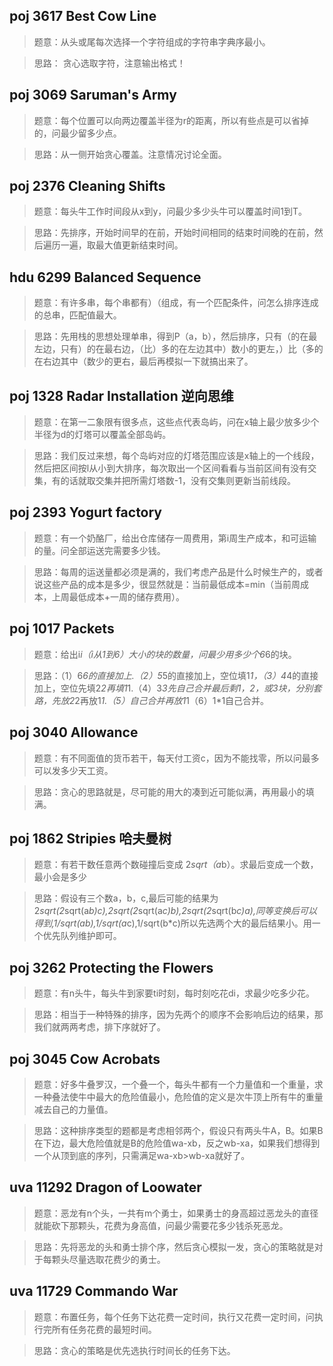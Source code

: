 ## poj 3617 Best Cow Line
>题意：从头或尾每次选择一个字符组成的字符串字典序最小。

>思路： 贪心选取字符，注意输出格式！

## poj 3069 Saruman's Army
>题意：每个位置可以向两边覆盖半径为r的距离，所以有些点是可以省掉的，问最少留多少点。

>思路：从一侧开始贪心覆盖。注意情况讨论全面。

## poj 2376 Cleaning Shifts 
>题意：每头牛工作时间段从x到y，问最少多少头牛可以覆盖时间1到T。

>思路：先排序，开始时间早的在前，开始时间相同的结束时间晚的在前，然后遍历一遍，取最大值更新结束时间。

## hdu 6299 Balanced Sequence
>题意：有许多串，每个串都有）（组成，有一个匹配条件，问怎么排序连成的总串，匹配值最大。

>思路：先用栈的思想处理单串，得到P（a，b），然后排序，只有（的在最左边，只有）的在最右边，（比）多的在左边其中）数小的更左，）比（多的在右边其中（数少的更右，最后再模拟一下就搞出来了。

## poj 1328 Radar Installation 逆向思维
>题意：在第一二象限有很多点，这些点代表岛屿，问在x轴上最少放多少个半径为d的灯塔可以覆盖全部岛屿。

>思路：我们反过来想，每个岛屿对应的灯塔范围应该是x轴上的一个线段，然后把区间按l从小到大排序，每次取出一个区间看看与当前区间有没有交集，有的话就取交集并把所需灯塔数-1，没有交集则更新当前线段。

## poj 2393 Yogurt factory
>题意：有一个奶酪厂，给出仓库储存一周费用，第i周生产成本，和可运输的量。问全部运送完需要多少钱。

>思路：每周的运送量都必须是满的，我们考虑产品是什么时候生产的，或者说这些产品的成本是多少，很显然就是：当前最低成本=min（当前周成本，上周最低成本+一周的储存费用）。

## poj 1017 Packets
>题意：给出i*i（i从1到6）大小的块的数量，问最少用多少个6*6的块。

>思路：（1）6*6的直接加上.（2）5*5的直接加上，空位填1*1，（3）4*4的直接加上，空位先填2*2再填1*1.（4）3*3先自己合并最后剩1，2，或3块，分别套路，先放2*2再放1*1.（5）自己合并再放1*1（6）1*1自己合并。

## poj 3040 Allowance
>题意：有不同面值的货币若干，每天付工资c，因为不能找零，所以问最多可以发多少天工资。

>思路：贪心的思路就是，尽可能的用大的凑到近可能似满，再用最小的填满。

## poj 1862 Stripies 哈夫曼树
>题意：有若干数任意两个数碰撞后变成 2*sqrt（a*b）。求最后变成一个数，最小会是多少

>思路：假设有三个数a，b，c,最后可能的结果为 2*sqrt(2*sqrt(a*b)*c),2*sqrt(2*sqrt(a*c)*b),2*sqrt(2*sqrt(b*c)*a),同等变换后可以得到,1/sqrt(a*b),1/sqrt(a*c),1/sqrt(b*c)所以先选两个大的最后结果小。用一个优先队列维护即可。

## poj 3262 Protecting the Flowers
>题意：有n头牛，每头牛到家要ti时刻，每时刻吃花di，求最少吃多少花。

>思路：相当于一种特殊的排序，因为先两个的顺序不会影响后边的结果，那我们就两两考虑，排下序就好了。

## poj 3045 Cow Acrobats
>题意：好多牛叠罗汉，一个叠一个，每头牛都有一个力量值和一个重量，求一种叠法使牛中最大的危险值最小，危险值的定义是次牛顶上所有牛的重量减去自己的力量值。

>思路：这种排序类型的题都是考虑相邻两个，假设只有两头牛A，B。如果B在下边，最大危险值就是B的危险值wa-xb，反之wb-xa，如果我们想得到一个从顶到底的序列，只需满足wa-xb>wb-xa就好了。

## uva 11292 Dragon of Loowater 
>题意：恶龙有n个头，一共有m个勇士，如果勇士的身高超过恶龙头的直径就能砍下那颗头，花费为身高值，问最少需要花多少钱杀死恶龙。

>思路：先将恶龙的头和勇士排个序，然后贪心模拟一发，贪心的策略就是对于每颗头尽量选取花费少的勇士。

## uva 11729 Commando War
>题意：布置任务，每个任务下达花费一定时间，执行又花费一定时间，问执行完所有任务花费的最短时间。

>思路：贪心的策略是优先选执行时间长的任务下达。
